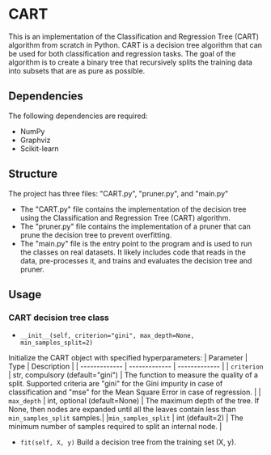 # CART
This is an implementation of the Classification and Regression Tree (CART) algorithm from scratch in Python. CART is a decision tree algorithm that can be used for both classification and regression tasks. The goal of the algorithm is to create a binary tree that recursively splits the training data into subsets that are as pure as possible.

## Dependencies
The following dependencies are required:
- NumPy
- Graphviz
- Scikit-learn

## Structure
The project has three files: "CART.py", "pruner.py", and "main.py"
- The "CART.py" file contains the implementation of the decision tree using the Classification and Regression Tree (CART) algorithm.
- The "pruner.py" file contains the implementation of a pruner that can prune the decision tree to prevent overfitting.
- The "main.py" file is the entry point to the program and is used to run the classes on real datasets. It likely includes code that reads in the data, pre-processes it, and trains and evaluates the decision tree and pruner.

## Usage
### CART decision tree class

- `__init__(self, criterion="gini", max_depth=None, min_samples_split=2)`

Initialize the CART object with specified hyperparameters:
| Parameter  | Type | Description |
| ------------- | ------------- | ------------- |
| `criterion`  | str, compulsory (default="gini")  |  The function to measure the quality of a split. Supported criteria are "gini" for the Gini impurity in case of classification and "mse" for the Mean Square Error in case of regression.  |
| `max_depth`  | int, optional (default=None)  | The maximum depth of the tree. If None, then nodes are expanded until all the leaves contain less than `min_samples_split` samples.|
|`min_samples_split` | int (default=2) | The minimum number of samples required to split an internal node. |

- `fit(self, X, y)`
Build a decision tree from the training set (X, y).


